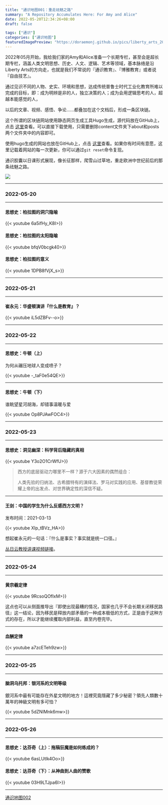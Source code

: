 ```yaml
---
title: "通识地图001：重走祛魅之路"
summary: "A Repository Accumulates Here: For Amy and Alice"
date: 2022-05-20T12:34:26+08:00
draft: false

tags: ["通识"]
categories: ["通识地图"]
featuredImagePreview: "https://doraemonj.github.io/pics/liberty_arts_20220520.png"
---
```


2022年05月开始，我给我们家的Amy和Alice准备一个长期专栏，甚至会是超长期专栏，涵盖人类文明思想、历史、人文、逻辑、艺术等领域，基本脉络是沿Liberty Arts的方向走，也就是我们不常说的『通识教育』、『博雅教育』或者说『自由技艺』。

通过见识不同的人物、史实、环境和思想，达成传统普鲁士时代工业化教育所难以完成的目标，即：成为明辨是非的人，独立决策的人；成为会用逻辑思考的人，超越本能感觉的人，

以后的文章、视频、感悟、争论……都叠加在这个文档后，形成一条区块链。

这个所谓的区块链网站使用静态网页生成工具Hugo生成，源代码放在GitHub上，点击 [这里](https://github.com/doraemonj/libcore)查看。可以直接下载使用，只需要删除content文件夹下about和posts两个文件夹中的内容即可。

使用hugo生成的网站也放在GitHub上，点击 [这里](https://github.com/doraemonj/doraemonj.github.io)查看。如果你有时间有意愿，这里记载着网站的每一次更新，你可以通过`git reset`命令复现。

通识胶囊以日课形式展现，像长征那样，爬雪山过草地，重走欧洲中世纪前后的那条祛魅之路。

![](https://doraemonj.github.io/pics/liberty_arts_20220520.png)

---

### 2022-05-20

---

#### 思想史：柏拉图的洞穴隐喻

{{< youtube 6a5ifHy_K8I>}}

#### 思想史：柏拉图的太阳隐喻

{{< youtube bfqV0bcgk40>}}

#### 思想史：柏拉图的意义

{{< youtube 1DPB8fVjX_s>}}

---

### 2022-05-21

---

#### 崔永元：华盛顿演讲『什么是教育』？

{{< youtube iL5dZBFv--o>}}

---

### 2022-05-22

---

#### 思想史：牛顿（上）

为何从碾压地球人变成喷子？

{{< youtube -_taF0e54QE>}}

---

#### 思想史：牛顿（下）

谁眺望星河胡海，却错事温暖与爱

{{< youtube Op8PJAwFOC4>}}

---

### 2022-05-23

---

#### 思想史：洞见幽深：科学背后隐藏的真相

{{< youtube  Y3o2O1CrWfU>}}

>   西方的底层驱动力哪里不一样？源于六大因素的偶然组合：
>
>   人类先验的归纳法、古希腊特有的演绎法、罗马对实践的应用、基督教徒荣耀上帝的出发点、对世界确定性的深信不疑。 

---

#### 王剑：中国的学生为什么反感西方文明？

发布时间：2021-03-13

{{< youtube  XIp_tBVz_HA>}}

想起崔永元的一句话：『什么是事实？事实就是统一口径。』

[丛日云教授讲课视频链接](https://www.youtube.com/watch?v=b82Ge6eV6Dc)。

---

### 2022-05-24

---

#### 黄宗羲定律

{{< youtube  9RcsoQOfIxM>}}

这点也可以从侧面推导出『即使出现最糟的情况，国家也几乎不会长期关闭移民路径』这一结论，因为移民是释放内部矛盾的一种成本极低的方式，正是由于这种方式的存在，所以才能继续攫取内部利益，直至内卷完毕。

---

#### 血酬定律

{{< youtube  a7zcETeh9zw>}}

---

### 2022-05-25

---

#### 脑洞乌托邦：银河系的文明等级

銀河系中最有可能存在外星文明的地方！這裡究竟隱藏了多少秘密？領先人類數十萬年的神級文明有多可怕？

{{< youtube  5dZNIMnk6mw>}}

---

### 2022-05-26

---

#### 思想史：达芬奇（上）：拖稿狂魔是如何练成的？

{{< youtube  6asLUtlk4Oo>}}

#### 思想史：达芬奇（下）：从神曲到人曲的赞歌

{{< youtube  03H9LTJpa6I>}}

---

[通识地图002](https://doraemonj.github.io/zh-cn/liberty_arts_capsule_002/)

